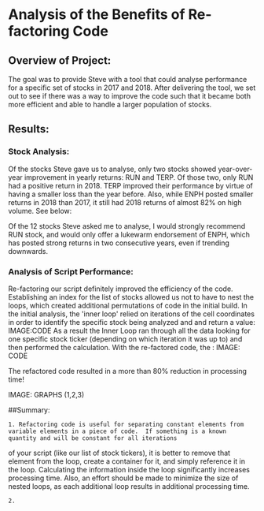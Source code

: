 # Analysis of the Benefits of Re-factoring Code

## Overview of Project:
The goal was to provide Steve with a tool that could analyse performance for a specific set of stocks in 2017 and 2018.  After delivering 
the tool, we set out to see if there was a way to improve the code such that it became both more efficient and able to handle a larger 
population of stocks.

## Results:
### Stock Analysis:
Of the stocks Steve gave us to analyse, only two stocks showed year-over-year improvement in yearly returns: RUN and TERP.  Of those two, 
only RUN had a positive return in 2018.  TERP improved their performance by virtue of having a smaller loss than the year before.  Also,
while ENPH posted smaller returns in 2018 than 2017, it still had 2018 returns of almost 82% on high volume.  See below: 


Of the 12 stocks Steve asked
me to analyse, I would strongly recommend RUN stock, and would only offer a lukewarm endorsement of ENPH, which has posted strong returns
in two consecutive years, even if trending downwards.








### Analysis of Script Performance:
Re-factoring our script definitely improved the efficiency of the code.  Establishing an index for the list of stocks allowed us not to have 
to nest the loops, which created additional permutations of code in the initial build.  In the initial analysis, the 'inner loop' relied on 
iterations of the cell coordinates in order to identify the specific stock being analyzed and and return a value:  IMAGE:CODE  As a result
the Inner Loop ran through all the data looking for one specific stock ticker (depending on which iteration it was up to) and then performed
the calculation.   With the re-factored code, the : IMAGE: CODE

The refactored code resulted in a more than 80% reduction in processing time!

IMAGE: GRAPHS (1,2,3)

##Summary:

	1. Refactoring code is useful for separating constant elements from variable elements in a piece of code.  If something is a known quantity and will be constant for all iterations
of your script (like our list of stock tickers), it is better to remove that element from the loop, create a container for it, and simply reference it in the loop.  Calculating the information
inside the loop significantly increases processing time.  Also, an effort should be made to minimize the size of nested loops, as each additional loop results in additional processing time.

	2.
